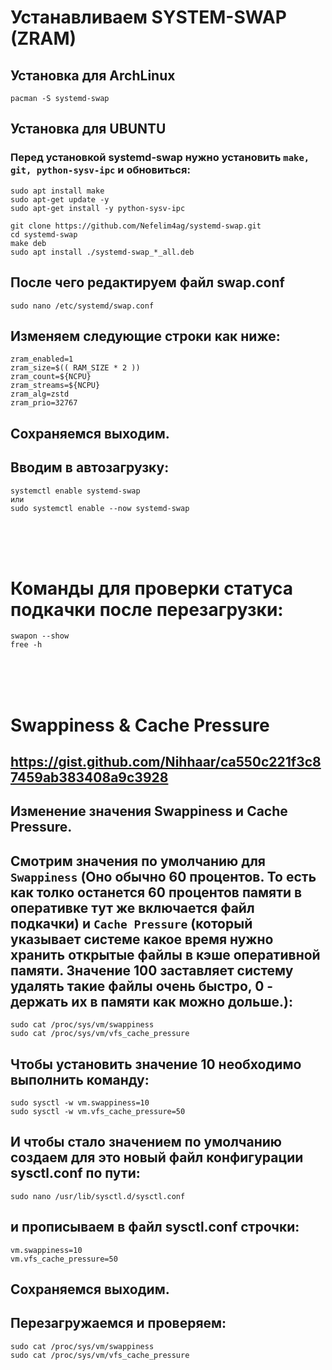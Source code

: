 # Устанавливаем SYSTEM-SWAP (ZRAM)
## Установка для ArchLinux
```
pacman -S systemd-swap
```
## Установка для UBUNTU
### Перед установкой systemd-swap нужно установить `make, git, python-sysv-ipc` и обновиться:
```
sudo apt install make
sudo apt-get update -y
sudo apt-get install -y python-sysv-ipc

git clone https://github.com/Nefelim4ag/systemd-swap.git
cd systemd-swap
make deb
sudo apt install ./systemd-swap_*_all.deb
```
## После чего редактируем файл swap.conf
```
sudo nano /etc/systemd/swap.conf
```
## Изменяем следующие строки как ниже:
```
zram_enabled=1
zram_size=$(( RAM_SIZE * 2 ))
zram_count=${NCPU}
zram_streams=${NCPU}
zram_alg=zstd
zram_prio=32767
```
## Сохраняемся выходим.
## Вводим в автозагрузку:
```
systemctl enable systemd-swap
или
sudo systemctl enable --now systemd-swap
```

</br></br></br>

# Команды для проверки статуса подкачки после перезагрузки:
```
swapon --show
free -h
```

</br></br></br>

# Swappiness & Cache Pressure

## https://gist.github.com/Nihhaar/ca550c221f3c87459ab383408a9c3928

## Изменение значения Swappiness и Cache Pressure. 

## Смотрим значения по умолчанию для `Swappiness` (Оно обычно 60 процентов. То есть как толко останется 60 процентов памяти в оперативке тут же включается файл подкачки) и `Cache Pressure` (который указывает системе какое время нужно хранить открытые файлы в кэше оперативной памяти. Значение 100 заставляет систему удалять такие файлы очень быстро, 0 - держать их в памяти как можно дольше.): 
```
sudo cat /proc/sys/vm/swappiness
sudo cat /proc/sys/vm/vfs_cache_pressure
```
## Чтобы установить значение 10 необходимо выполнить команду:
```
sudo sysctl -w vm.swappiness=10
sudo sysctl -w vm.vfs_cache_pressure=50
```
## И чтобы стало значением по умолчанию создаем для это новый файл конфигурации sysctl.conf по пути: 
```
sudo nano /usr/lib/sysctl.d/sysctl.conf
```
## и прописываем в файл sysctl.conf строчки: 
```
vm.swappiness=10
vm.vfs_cache_pressure=50
```
## Сохраняемся выходим.  
## Перезагружаемся и проверяем:
```
sudo cat /proc/sys/vm/swappiness
sudo cat /proc/sys/vm/vfs_cache_pressure
```

